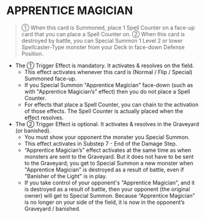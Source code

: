 
# APPRENTICE MAGICIAN  
> ① When this card is Summoned, place 1 Spell Counter on a face-up card that you can place a Spell Counter on. ② When this card is destroyed by battle, you can Special Summon 1 Level 2 or lower Spellcaster-Type monster from your Deck in face-down Defense Position.

*   The ① Trigger Effect is mandatory. It activates & resolves on the field.
    *   This effect activates whenever this card is (Normal / Flip / Special) Summoned face-up.
    *   If you Special Summon "Apprentice Magician" face-down (such as with "Apprentice Magician’s” effect) then you do not place a Spell Counter.
    *   For effects that place a Spell Counter, you can chain to the activation of those effects. The Spell Counter is actually placed when the effect resolves.
*   The ② Trigger Effect is optional. It activates & resolves in the Graveyard (or banished).
    *   You must show your opponent the monster you Special Summon.
    *   This effect activates in Substep 7 - End of the Damage Step.
    *   “Apprentice Magician’s” effect activates at the same time as when monsters are sent to the Graveyard. But it does not have to be sent to the Graveyard; you get to Special Summon a new monster when "Apprentice Magician" is destroyed as a result of battle, even if "Banisher of the Light" is in play.
    *   If you take control of your opponent's "Apprentice Magician", and it is destroyed as a result of battle, then your opponent (the original owner) will get to Special Summon. Because “Apprentice Magician” is no longer on your side of the field, it is now in the opponent’s Graveyard / banished.

  